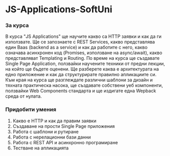 # JS-Applications-SoftUni
### За курса
В курса "JS Applications" ще научите какво сa HTTP заявки и как да ги използвате. Ще се запознаете с REST Services, какво представлява един Baas (backend as a service) и как да работите с него, какво означава асинхронен код (Promises, използване на async/await), какво представляват Templating и Routing. По време на курса ще създавате Single Page Application, ползвайки научените техники от предни лекции, на който ще бъдете оценени. Ще разберете каква е архитектурата на едно приложение и как да структурирате правилно апликациите си. Към края на курса ще разглеждате различни шаблони за дизайн и тяхната практическа насока, ще създавате собствени уеб компоненти, ползвайки Web Components стандарта и ще издигате една Wepback среда от нулата.
### Придобити умения
1. Какво е HTTP и как да правим заявки
2. Създаване на прости Single Page приложения
3. Работа с шаблони и рутиране
4. Работа с нерелационни бази данни
5. Работа с REST API и асинхронно програмиране
6. Тестване на апликацията
